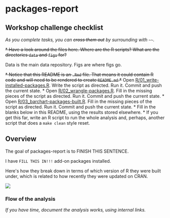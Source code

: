 
<!-- README.md is generated from README.Rmd. Please edit that file -->
packages-report
===============

Workshop challenge checklist
----------------------------

*As you complete tasks, you can ~~cross them out~~ by surrounding with `~~`.*

~~\* Have a look around the files here. Where are the R scripts? What are the directories `data` and `figs` for?~~

Data is the main data repository. Figs are where figs go.

~~\* Notice that this README is an `.Rmd` file. That means it could contain R code and will need to be rendered to create `README.md`.\*~~ Open [R/01\_write-installed-packages.R](R/01_write-installed-packages.R). Write the script as directed. Run it. Commit and push the current state. \* Open [R/02\_wrangle-packages.R](R/02_wrangle-packages.R). Fill in the missing pieces of the script as directed. Run it. Commit and push the current state. \* Open [R/03\_barchart-packages-built.R](R/03_barchart-packages-built.R). Fill in the missing pieces of the script as directed. Run it. Commit and push the current state. \* Fill in the blanks below in this README, using the results stored elsewhere. \* If you get this far, write an R script to run the whole analysis and, perhaps, another script that does a `make clean` style reset.

Overview
--------

The goal of packages-report is to FINISH THIS SENTENCE.

I have `FILL THIS IN!!!` add-on packages installed.

Here's how they break down in terms of which version of R they were built under, which is related to how recently they were updated on CRAN.

![](figs/built-barchart.png)

### Flow of the analysis

*If you have time, document the analysis works, using internal links.*
